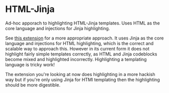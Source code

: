 # HTML-Jinja
Ad-hoc apporach to highlighting HTML-Jinja templates. Uses HTML as the core language and injections for Jinja highlighting.

See [this extension](https://github.com/ArcherHume/jinja2-support) for a more appropriate approach. It uses Jinja as the core language and injections for HTML highlighting, which is the correct and scalable way to approach this. However in its current form it does not highlight fairly simple templates correctly, as HTML and Jinja codeblocks become mixed and highlighted incorrectly. Highlighting a templating language is tricky work!

The extension you're looking at now does highlighting in a more hackish way but if you're only using Jinja for HTMl templating then the highlighting should be more digestible.
